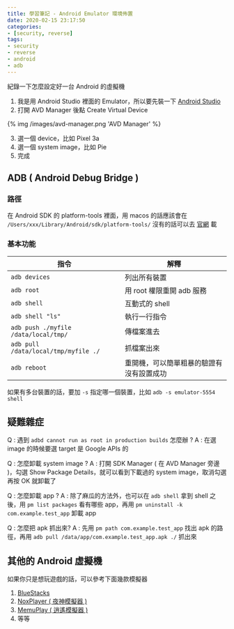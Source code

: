 ```yaml
---
title: 學習筆記 - Android Emulator 環境佈置
date: 2020-02-15 23:17:50
categories:
- [security, reverse]
tags:
- security
- reverse
- android
- adb
---
```


紀錄一下怎麼設定好一台 Android 的虛擬機

1. 我是用 Android Studio 裡面的 Emulator，所以要先裝一下 [Android Studio](https://developer.android.com/studio)
2. 打開 AVD Manager 後點 Create Virtual Device

{% img /images/avd-manager.png 'AVD Manager' %}

3. 選一個 device，比如 Pixel 3a
4. 選一個 system image，比如 Pie
5. 完成

## ADB ( Android Debug Bridge )

### 路徑

在 Android SDK 的 platform-tools 裡面，用 macos 的話應該會在 `/Users/xxx/Library/Android/sdk/platform-tools/`
沒有的話可以去 [官網](https://developer.android.com/studio/releases/platform-tools) 載

### 基本功能

| 指令 | 解釋 |
|---|---|
| `adb devices` | 列出所有裝置 |
| `adb root` | 用 root 權限重開 adb 服務 |
| `adb shell` | 互動式的 shell |
| `adb shell "ls"` | 執行一行指令 |
| `adb push ./myfile /data/local/tmp/` | 傳檔案進去 |
| `adb pull /data/local/tmp/myfile ./` | 抓檔案出來 |
| `adb reboot` | 重開機，可以簡單粗暴的驗證有沒有設置成功 |

如果有多台裝置的話，要加 `-s` 指定哪一個裝置，比如 `adb -s emulator-5554 shell`

## 疑難雜症

Q : 遇到 `adbd cannot run as root in production builds` 怎麼辦 ?
A : 在選 image 的時候要選 target 是 Google APIs 的

Q : 怎麼卸載 system image ?
A : 打開 SDK Manager ( 在 AVD Manager 旁邊 )，勾選 Show Package Details，就可以看到下載過的 system image，取消勾選再按 OK 就卸載了

Q : 怎麼卸載 app ?
A : 除了麻瓜的方法外，也可以在 `adb shell` 拿到 shell 之後，用 `pm list packages` 看有哪些 app，再用 `pm uninstall -k com.example.test_app` 卸載 app

Q : 怎麼把 apk 抓出來?
A : 先用 `pm path com.example.test_app` 找出 apk 的路徑，再用 `adb pull /data/app/com.example.test_app.apk ./` 抓出來

## 其他的 Android 虛擬機

如果你只是想玩遊戲的話，可以參考下面幾款模擬器

1. [BlueStacks](https://www.bluestacks.com/)
2. [NoxPlayer ( 夜神模擬器 )](https://www.bignox.com/)
3. [MemuPlay ( 逍遙模擬器 )](https://memuplay.com/)
4. 等等